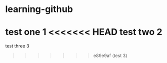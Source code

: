 # learning-github

test one 1
<<<<<<< HEAD
test two 2
=======
test three 3
>>>>>>> e89e9af (test 3)
